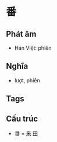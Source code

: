 # 番

## Phát âm
* Hán Việt: phiên

## Nghĩa
* lượt, phiên

## Tags


## Cấu trúc
* 番 = [釆](釆.md) [田](田.md)

<script>window.HANZI_FIELD='番';</script>